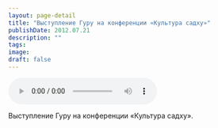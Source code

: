 ```yaml
---
layout: page-detail
title: "Выступление Гуру на конференции «Культура садху»"
publishDate: 2012.07.21
description: ""
tags:
image:
draft: false
---
```


<audio title="2012.07.21 - Выступление Гуру на конференции «Культура садху».mp3" src="https://filer-api.advayta.org/v1.0/public/files/74561" controls=""></audio>

 Выступление Гуру на конференции «Культура садху». 

  
